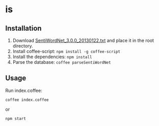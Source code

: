 is
==

## Installation

1. Download [SentiWordNet_3.0.0_20130122.txt](http://sentiwordnet.isti.cnr.it/) and place it in the root directory.
2. Install coffee-script: `npm install -g coffee-script`
3. Install the dependencies: `npm install`
4. Parse the database: `coffee parseSentiWordNet`

## Usage

Run index.coffee:

```
coffee index.coffee
```

or

```
npm start
```
